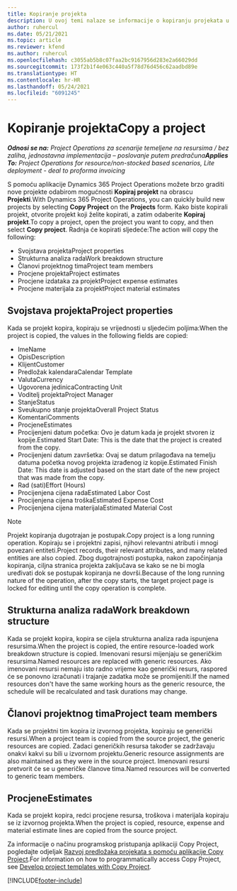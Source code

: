 ```yaml
---
title: Kopiranje projekta
description: U ovoj temi nalaze se informacije o kopiranju projekata u aplikaciji Dynamics 365 Project Operations.
author: ruhercul
ms.date: 05/21/2021
ms.topic: article
ms.reviewer: kfend
ms.author: ruhercul
ms.openlocfilehash: c3055ab5b8c07faa2bc9167956d283e2a66029dd
ms.sourcegitcommit: 173f2b1f4e063c440a5f78d76d456c62aadbd89e
ms.translationtype: HT
ms.contentlocale: hr-HR
ms.lasthandoff: 05/24/2021
ms.locfileid: "6091245"
---
```

# <a name="copy-a-project"></a><span data-ttu-id="e1169-103">Kopiranje projekta</span><span class="sxs-lookup"><span data-stu-id="e1169-103">Copy a project</span></span>

<span data-ttu-id="e1169-104">_**Odnosi se na:** Project Operations za scenarije temeljene na resursima / bez zaliha, jednostavna implementacija – poslovanje putem predračuna_</span><span class="sxs-lookup"><span data-stu-id="e1169-104">_**Applies To:** Project Operations for resource/non-stocked based scenarios, Lite deployment - deal to proforma invoicing_</span></span>

<span data-ttu-id="e1169-105">S pomoću aplikacije Dynamics 365 Project Operations možete brzo graditi nove projekte odabirom mogućnosti **Kopiraj projekt** na obrascu **Projekti**.</span><span class="sxs-lookup"><span data-stu-id="e1169-105">With Dynamics 365 Project Operations, you can quickly build new projects by selecting **Copy Project** on the **Projects** form.</span></span> <span data-ttu-id="e1169-106">Kako biste kopirali projekt, otvorite projekt koji želite kopirati, a zatim odaberite **Kopiraj projekt**.</span><span class="sxs-lookup"><span data-stu-id="e1169-106">To copy a project, open the project you want to copy, and then select **Copy project**.</span></span> <span data-ttu-id="e1169-107">Radnja će kopirati sljedeće:</span><span class="sxs-lookup"><span data-stu-id="e1169-107">The action will copy the following:</span></span>

- <span data-ttu-id="e1169-108">Svojstava projekta</span><span class="sxs-lookup"><span data-stu-id="e1169-108">Project properties</span></span> 
- <span data-ttu-id="e1169-109">Strukturna analiza rada</span><span class="sxs-lookup"><span data-stu-id="e1169-109">Work breakdown structure</span></span>
- <span data-ttu-id="e1169-110">Članovi projektnog tima</span><span class="sxs-lookup"><span data-stu-id="e1169-110">Project team members</span></span>
- <span data-ttu-id="e1169-111">Procjene projekta</span><span class="sxs-lookup"><span data-stu-id="e1169-111">Project estimates</span></span>
- <span data-ttu-id="e1169-112">Procjene izdataka za projekt</span><span class="sxs-lookup"><span data-stu-id="e1169-112">Project expense estimates</span></span>
- <span data-ttu-id="e1169-113">Procjene materijala za projekt</span><span class="sxs-lookup"><span data-stu-id="e1169-113">Project material estimates</span></span>

## <a name="project-properties"></a><span data-ttu-id="e1169-114">Svojstava projekta</span><span class="sxs-lookup"><span data-stu-id="e1169-114">Project properties</span></span>

<span data-ttu-id="e1169-115">Kada se projekt kopira, kopiraju se vrijednosti u sljedećim poljima:</span><span class="sxs-lookup"><span data-stu-id="e1169-115">When the project is copied, the values in the following fields are copied:</span></span>

- <span data-ttu-id="e1169-116">Ime</span><span class="sxs-lookup"><span data-stu-id="e1169-116">Name</span></span>
- <span data-ttu-id="e1169-117">Opis</span><span class="sxs-lookup"><span data-stu-id="e1169-117">Description</span></span>
- <span data-ttu-id="e1169-118">Klijent</span><span class="sxs-lookup"><span data-stu-id="e1169-118">Customer</span></span>
- <span data-ttu-id="e1169-119">Predložak kalendara</span><span class="sxs-lookup"><span data-stu-id="e1169-119">Calendar Template</span></span>
- <span data-ttu-id="e1169-120">Valuta</span><span class="sxs-lookup"><span data-stu-id="e1169-120">Currency</span></span>
- <span data-ttu-id="e1169-121">Ugovorena jedinica</span><span class="sxs-lookup"><span data-stu-id="e1169-121">Contracting Unit</span></span>
- <span data-ttu-id="e1169-122">Voditelj projekta</span><span class="sxs-lookup"><span data-stu-id="e1169-122">Project Manager</span></span>
- <span data-ttu-id="e1169-123">Stanje</span><span class="sxs-lookup"><span data-stu-id="e1169-123">Status</span></span>
- <span data-ttu-id="e1169-124">Sveukupno stanje projekta</span><span class="sxs-lookup"><span data-stu-id="e1169-124">Overall Project Status</span></span>
- <span data-ttu-id="e1169-125">Komentari</span><span class="sxs-lookup"><span data-stu-id="e1169-125">Comments</span></span>
- <span data-ttu-id="e1169-126">Procjene</span><span class="sxs-lookup"><span data-stu-id="e1169-126">Estimates</span></span>
- <span data-ttu-id="e1169-127">Procijenjeni datum početka: Ovo je datum kada je projekt stvoren iz kopije.</span><span class="sxs-lookup"><span data-stu-id="e1169-127">Estimated Start Date: This is the date that the project is created from the copy.</span></span>
- <span data-ttu-id="e1169-128">Procijenjeni datum završetka: Ovaj se datum prilagođava na temelju datuma početka novog projekta izrađenog iz kopije.</span><span class="sxs-lookup"><span data-stu-id="e1169-128">Estimated Finish Date: This date is adjusted based on the start date of the new project that was made from the copy.</span></span>
- <span data-ttu-id="e1169-129">Rad (sati)</span><span class="sxs-lookup"><span data-stu-id="e1169-129">Effort (Hours)</span></span>
- <span data-ttu-id="e1169-130">Procijenjena cijena rada</span><span class="sxs-lookup"><span data-stu-id="e1169-130">Estimated Labor Cost</span></span>
- <span data-ttu-id="e1169-131">Procijenjena cijena troška</span><span class="sxs-lookup"><span data-stu-id="e1169-131">Estimated Expense Cost</span></span>
- <span data-ttu-id="e1169-132">Procijenjena cijena materijala</span><span class="sxs-lookup"><span data-stu-id="e1169-132">Estimated Material Cost</span></span>

> [!NOTE]
> <span data-ttu-id="e1169-133">Projekt kopiranja dugotrajan je postupak.</span><span class="sxs-lookup"><span data-stu-id="e1169-133">Copy project is a long running operation.</span></span> <span data-ttu-id="e1169-134">Kopiraju se i projektni zapisi, njihovi relevantni atributi i mnogi povezani entiteti.</span><span class="sxs-lookup"><span data-stu-id="e1169-134">Project records, their relevant attributes, and many related entities are also copied.</span></span> <span data-ttu-id="e1169-135">Zbog dugotrajnosti postupka, nakon započinjanja kopiranja, ciljna stranica projekta zaključava se kako se ne bi mogla uređivati dok se postupak kopiranja ne dovrši.</span><span class="sxs-lookup"><span data-stu-id="e1169-135">Because of the long running nature of the operation, after the copy starts, the target project page is locked for editing until the copy operation is complete.</span></span>

## <a name="work-breakdown-structure"></a><span data-ttu-id="e1169-136">Strukturna analiza rada</span><span class="sxs-lookup"><span data-stu-id="e1169-136">Work breakdown structure</span></span>

<span data-ttu-id="e1169-137">Kada se projekt kopira, kopira se cijela strukturna analiza rada ispunjena resursima.</span><span class="sxs-lookup"><span data-stu-id="e1169-137">When the project is copied, the entire resource-loaded work breakdown structure is copied.</span></span> <span data-ttu-id="e1169-138">Imenovani resursi mijenjaju se generičkim resursima.</span><span class="sxs-lookup"><span data-stu-id="e1169-138">Named resources are replaced with generic resources.</span></span> <span data-ttu-id="e1169-139">Ako imenovani resursi nemaju isto radno vrijeme kao generički resurs, raspored će se ponovno izračunati i trajanje zadatka može se promijeniti.</span><span class="sxs-lookup"><span data-stu-id="e1169-139">If the named resources don't have the same working hours as the generic resource, the schedule will be recalculated and task durations may change.</span></span>

## <a name="project-team-members"></a><span data-ttu-id="e1169-140">Članovi projektnog tima</span><span class="sxs-lookup"><span data-stu-id="e1169-140">Project team members</span></span>

<span data-ttu-id="e1169-141">Kada se projektni tim kopira iz izvornog projekta, kopiraju se generički resursi.</span><span class="sxs-lookup"><span data-stu-id="e1169-141">When a project team is copied from the source project, the generic resources are copied.</span></span> <span data-ttu-id="e1169-142">Zadaci generičkih resursa također se zadržavaju onakvi kakvi su bili u izvornom projektu.</span><span class="sxs-lookup"><span data-stu-id="e1169-142">Generic resource assignments are also maintained as they were in the source project.</span></span> <span data-ttu-id="e1169-143">Imenovani resursi pretvorit će se u generičke članove tima.</span><span class="sxs-lookup"><span data-stu-id="e1169-143">Named resources will be converted to generic team members.</span></span>

## <a name="estimates"></a><span data-ttu-id="e1169-144">Procjene</span><span class="sxs-lookup"><span data-stu-id="e1169-144">Estimates</span></span>

<span data-ttu-id="e1169-145">Kada se projekt kopira, redci procjene resursa, troškova i materijala kopiraju se iz izvornog projekta.</span><span class="sxs-lookup"><span data-stu-id="e1169-145">When the project is copied, resource, expense and material estimate lines are copied from the source project.</span></span> 

<span data-ttu-id="e1169-146">Za informacije o načinu programskog pristupanja aplikaciji Copy Project, pogledajte odjeljak [Razvoj predložaka projekata s pomoću aplikacije Copy Project](dev-copy-project.md).</span><span class="sxs-lookup"><span data-stu-id="e1169-146">For information on how to programmatically access Copy Project, see [Develop project templates with Copy Project](dev-copy-project.md).</span></span>


[!INCLUDE[footer-include](../includes/footer-banner.md)]
